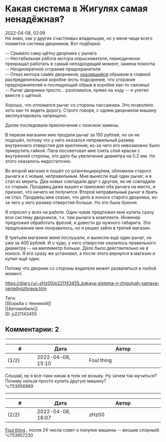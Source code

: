 Какая система в Жигулях самая ненадёжная?
=========================================

  
2022-04-08, 02:09  
 Не знаю, как у других счастливых владельцев, но у меня чаще всего ломается система дворников. Вот подборка:   
   
 -- Срывало саму щётку дворника с рычага   
 -- Нестабильная работа мотора опрыскивателя, периодически прекращал работать в самый неподходящий момент, замена помогла   
 -- Неоднократное сгорание предохранителя   
 -- Отказ мотора самих дворников,  [оказавшийся](Так%20почему%20же%20отказали%20дворники)  обрывом в главной распределительной коробке (есть подозрение, что сгорание предохранителей и последующий обрыв в коробке как-то связаны)   
 -- Рычаг дворника просто... разломался, прямо на ходу -- и улетел вместе с щёткой.   
   
 Хорошо, что отломался рычаг со стороны пассажира. Это позволяло хоть как-то видеть дорогу. Строго говоря, с одним дворником машину эксплуатировать запрещено.   
   
 Далее последовали приключения с поиском замены.   
   
 В первом магазине мне продали рычаг за 150 рублей, но он не подошёл, потому что у него оказался неправильный размер внутреннего отверстия для крепления, из-за чего его невозможно было прикрутить гайкой. Папа посоветовал мне снять слой краски с внутренней стороны, это дало бы увеличение диаметра на 0.2 мм. Но этого оказалось недостаточно.   
   
 Во второй магазин я пошёл со штангенциркулем, обломком старого рычага и с новым, неправильным. Мне вынесли ещё один рычаг, и я стал их мерить. Два новых совпадали друг с другом, но не совпадали со старым. Продавец даже вышел и приложил оба рычага на место, и признал, что ничего не получится. Второй неправильный рычаг я брать не стал. Продавец мне сказал, что дело в износе старого дворника, из-за чего у него размер отверстия больше. Но это была брехня.   
   
 Я спросил у всех на работе. Один чувак предложил мне купить сразу всю систему дворников, т.к. там рычаги в комплекте. Инженер предложил обработать фрезой, и довести до нужного габарита. Это предложение мне понравилось, но я решил зайти в третий магазин.   
   
 В третьем магазине меня послушали, и вынесли ещё один рычаг, но уже за 400 рублей. И о чудо, у него отверстие оказалось правильного диаметра -- на миллиметр больше. Дело было действительно не в износе. Я его сразу же установил, а после этого вернулся в магазин и купил ещё один.   
   
 Потому что дворник со стороны водителя может развалиться в любой момент.   
  
<https://diary.ru/~zHz00/p221143455_kakaya-sistema-v-zhigulyah-samaya-nenadyozhnaya.htm>  
  
Теги:  
[[Борьба с техникой]]  
[[Автомобили]]  
ID: p221143455  


Комментарии: 2
--------------

  


---



|         #         |              Дата              |                     Автор                     |           ID           |
| --- | --- | --- | --- |
| (1/2) | 2022-04-08, 15:10 | Foul thing | c753956969 |

  
 Слушай, ну я все-таки никак в толк не возьму. Ну зачем так мучиться? Почему нельзя просто купить другую машину?   
 ^c753956969

---



|         #         |              Дата              |                     Автор                     |           ID           |
| --- | --- | --- | --- |
| (2/2) | 2022-04-08, 16:07 | zHz00 | c753957230 |

  
  [Foul thing](https://foulthing.diary.ru "Temporary Internet Flies")  , после 24 числа совет о покупке машины -- весьма спорный)   
 ^c753957230